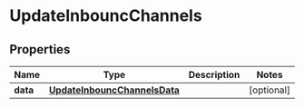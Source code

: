 

# UpdateInbouncChannels


## Properties

Name | Type | Description | Notes
------------ | ------------- | ------------- | -------------
**data** | [**UpdateInbouncChannelsData**](UpdateInbouncChannelsData.md) |  |  [optional]



